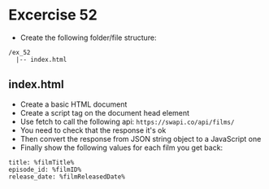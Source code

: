# Excercise 52

* Create the following folder/file structure:

```
/ex_52
  |-- index.html
```

## index.html
* Create a basic HTML document
* Create a script tag on the document head element
* Use fetch to call the following api: `https://swapi.co/api/films/`
* You need to check that the response it's ok
* Then convert the response from JSON string object to a JavaScript one
* Finally show the following values for each film you get back:
```
title: %filmTitle%
episode_id: %filmID%
release_date: %filmReleasedDate%
```
